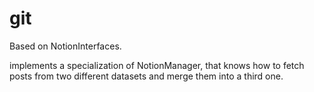 # git

Based on NotionInterfaces.

implements a specialization of NotionManager, that knows how to fetch posts from two different datasets and merge them into a third one. 
